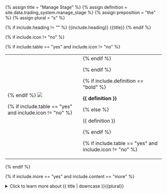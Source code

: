 <!-- TITLE AND DEFINITION starts -->

{% assign title = "Manage Stage" %}
{% assign definition = site.data.trading_system.manage_stage %}
{% assign preposition = "the" %}
{% assign plural = "s" %}

<!--------------------------------------------- TITLE AND DEFINITION ends -->

{% if include.heading != "" %}
{{include.heading}} {{title}}
{% endif %}

{% if include.icon != "no" %} 

{% if include.table == "yes" and include.icon != "no" %}
<table class="definitionTable"><tr><td>
{% endif %}

<img src='images/icons/{{include.icon}}{{ title | downcase | replace: " ", "-" }}.png' />

{% if include.table == "yes" and include.icon != "no" %}
</td><td>
{% endif %}

{% endif %}

{% if include.definition == "bold" %}

<strong>{{ definition }}</strong>

{% else %}

{{ definition }}

{% endif %}

{% if include.table == "yes" and include.icon != "no" %}
</td></tr></table>
{% endif %}

{% if include.more == "yes" and include.content == "more" %}
<details><summary class="nobr">Click to learn more about {{ title | downcase }}{{plural}}
</summary>
{% endif %}

{% if include.content != "no" %}

<!--------------------------------------------- CONTENT starts -->

The management of a trade aims to increase the efficiency of your trading system. Conceptually, a trade is not an instant event, but an event which has an opening, a period of maturation, and a closing. The management of the trade happens in that period of maturation.

The concept of managing the trade means that the formulas to determine the take profit and stop may change as the trade develops. The typical situation in which you may want to change your original take profit and stop formulas is when the trade seems to be going well in your favor.

It may be in your best interest to manage both stop and take-profit targets, moving them in the direction of the trade as the market moves, allowing some leeway for a larger profit than expected and, at the same time, cutting the potential for losses.

The management of the trade is handled in phases. Actually, the management of take profit and stop—while correlated—is done independently of each other, therefore, each concept has its own set of phases.

When a situation defined by a set of conditions is met, the next phase event indicates that the take profit or stop formulas shall be changed. At the moment those predefined conditions are met, you enter the next phase. Keep in mind that the trade is in constant development, so there may be as many phases as you deem appropriate for your particular strategy.

The idea of having different phases comes from the notion that big market moves tend to provide clues as to what may come up next. For instance, rallies may accelerate as more traders join the move. Recognizable patterns may emerge. Signs of exhaustion may be identified.

All of these considerations should feed the dynamic analysis performed as the trade develops, and may be contrasted with the predefined conditions that may push take profit or stop further, entering one phase after the next.

<!--------------------------------------------- CONTENT ends -->

{% endif %}

{% if include.more == "yes" and include.content != "more" %}
<details><summary class="nobr">Click to learn more about {{ title | downcase }}{{plural}}
</summary>
{% endif %}

{% if include.adding != "" %}

{{include.adding}} Adding {{preposition}} {{title}}

<!--------------------------------------------- ADDING starts -->

To add a manage stage node, select *Add Missing Stages* on the strategy node menu. All stages that may be missing are created along with the rest of the basic structure of nodes required to define each of them and their events.

{% include note.html content="Only one manage stage may exist in each strategy." %}

<!-- ADDING ends -->

{% endif %}

{% if include.configuring != "" %}

{{include.configuring}} Configuring the {{title}}

<!-- CONFIGURING starts -->

XXXXXXXXXXXXXXXXXXXXXXXXXXXXXXXXXXXXXXXXXXXXXXXXXXXXXX

<!--------------------------------------------- CONFIGURING ends -->

{% endif %}

{% if include.starting != "" %}

{{include.starting}} Starting {{preposition}} {{title}}

<!--------------------------------------------- STARTING starts -->

XXXXXXXXXXXXXXXXXXXXXXXXXXXXXXXXXXXXXXXXXXXXXXXXXXXXXX

<!--------------------------------------------- STARTING ends -->

{% endif %}

{% if include.more == "yes" %}
</details>
{% endif %}
